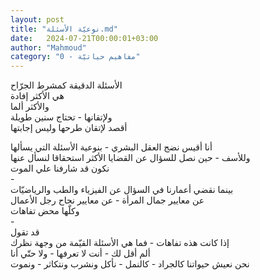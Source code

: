 ```yaml
---
layout: post
title: "نوعيّة الأسئلة.md"
date:   2024-07-21T00:00:01+03:00
author: "Mahmoud"
category: "0 - مفاهيم حياتيّة"
---
```

الأسئلة الدقيقة كمشرط الجرّاح\
هي الأكثر إفادة\
والأكثر ألما\
ولإتقانها - تحتاج سنين طويلة\
أقصد لإتقان طرحها وليس إجابتها

أنا أقيس نضج العقل البشري - بنوعية الأسئلة التي
يسألها\
وللأسف - حين نصل للسؤال عن القضايا الأكثر استحقاقا لنسأل
عنها\
نكون قد شارفنا علي الموت\
-\
بينما نقضي أعمارنا في السؤال عن الفيزياء والطب
والرياضيّات\
عن معايير جمال المرأة - عن معايير نجاح رجل
الأعمال\
وكلّها محض تفاهات\
-\
قد تقول\
إذا كانت هذه تفاهات - فما هي الأسئلة القيّمة من وجهة
نظرك\
ألم أقل لك - أنت لا تعرفها - ولا حتّي أنا\
نحن نعيش حيواتنا كالجراد - كالنمل - نأكل ونشرب ونتكاثر -
ونموت
